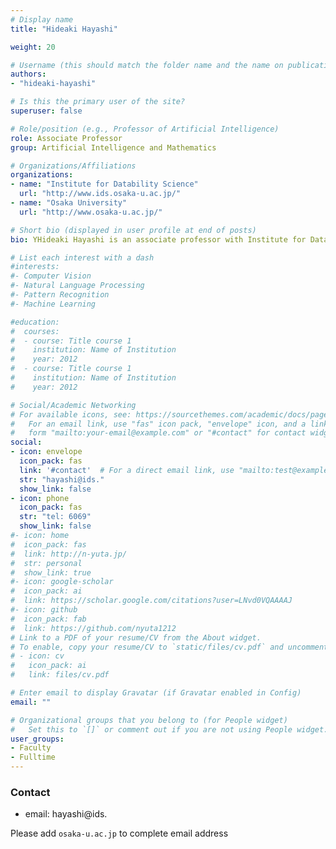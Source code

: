 ```yaml
---
# Display name
title: "Hideaki Hayashi"

weight: 20

# Username (this should match the folder name and the name on publications)
authors:
- "hideaki-hayashi"

# Is this the primary user of the site?
superuser: false

# Role/position (e.g., Professor of Artificial Intelligence)
role: Associate Professor
group: Artificial Intelligence and Mathematics

# Organizations/Affiliations
organizations:
- name: "Institute for Datability Science"
  url: "http://www.ids.osaka-u.ac.jp/"
- name: "Osaka University"
  url: "http://www.osaka-u.ac.jp/"

# Short bio (displayed in user profile at end of posts)
bio: YHideaki Hayashi is an associate professor with Institute for Datability Science, Osaka University. His research interests focus on neural networks, machine learning, and medical data analysis.

# List each interest with a dash
#interests:
#- Computer Vision
#- Natural Language Processing
#- Pattern Recognition
#- Machine Learning

#education:
#  courses:
#  - course: Title course 1
#    institution: Name of Institution
#    year: 2012
#  - course: Title course 1
#    institution: Name of Institution
#    year: 2012

# Social/Academic Networking
# For available icons, see: https://sourcethemes.com/academic/docs/page-builder/#icons
#   For an email link, use "fas" icon pack, "envelope" icon, and a link in the
#   form "mailto:your-email@example.com" or "#contact" for contact widget.
social:
- icon: envelope
  icon_pack: fas
  link: '#contact'  # For a direct email link, use "mailto:test@example.org".
  str: "hayashi@ids."
  show_link: false
- icon: phone
  icon_pack: fas
  str: "tel: 6069"
  show_link: false
#- icon: home
#  icon_pack: fas
#  link: http://n-yuta.jp/
#  str: personal
#  show_link: true
#- icon: google-scholar
#  icon_pack: ai
#  link: https://scholar.google.com/citations?user=LNvd0VQAAAAJ
#- icon: github
#  icon_pack: fab
#  link: https://github.com/nyuta1212
# Link to a PDF of your resume/CV from the About widget.
# To enable, copy your resume/CV to `static/files/cv.pdf` and uncomment the lines below.
# - icon: cv
#   icon_pack: ai
#   link: files/cv.pdf

# Enter email to display Gravatar (if Gravatar enabled in Config)
email: ""

# Organizational groups that you belong to (for People widget)
#   Set this to `[]` or comment out if you are not using People widget.
user_groups:
- Faculty
- Fulltime
---
```


### Contact
- email: hayashi@ids.

Please add `osaka-u.ac.jp` to complete email address
